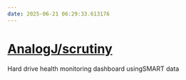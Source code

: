 ```yaml
---
date: 2025-06-21 06:29:33.613176
---
```


# [AnalogJ/scrutiny](https://github.com/AnalogJ/scrutiny)

Hard drive health monitoring dashboard usingSMART data